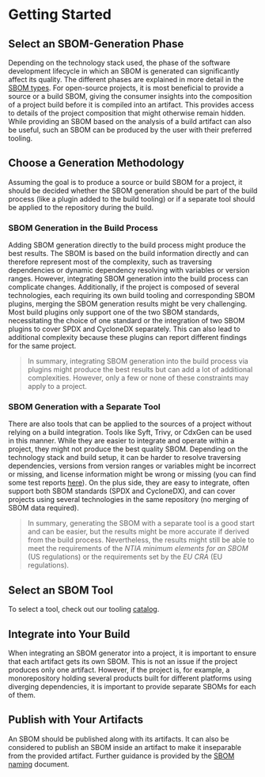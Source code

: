 # Getting Started

## Select an SBOM-Generation Phase
Depending on the technology stack used, the phase of the software development lifecycle in which an SBOM is generated can significantly affect its quality. The different phases are explained in more detail in the [SBOM types](/sbom-types). For open-source projects, it is most beneficial to provide a source or a build SBOM, giving the consumer insights into the composition of a project build before it is compiled into an artifact. This provides access to details of the project composition that might otherwise remain hidden. While providing an SBOM based on the analysis of a build artifact can also be useful, such an SBOM can be produced by the user with their preferred tooling.

## Choose a Generation Methodology
Assuming the goal is to produce a source or build SBOM for a project, it should be decided whether the SBOM generation should be part of the build process (like a plugin added to the build tooling) or if a separate tool should be applied to the repository during the build.

### SBOM Generation in the Build Process
Adding SBOM generation directly to the build process might produce the best results. The SBOM is based on the build information directly and can therefore represent most of the complexity, such as traversing dependencies or dynamic dependency resolving with variables or version ranges. However, integrating SBOM generation into the build process can complicate changes. Additionally, if the project is composed of several technologies, each requiring its own build tooling and corresponding SBOM plugins, merging the SBOM generation results might be very challenging. Most build plugins only support one of the two SBOM standards, necessitating the choice of one standard or the integration of two SBOM plugins to cover SPDX and CycloneDX separately. This can also lead to additional complexity because these plugins can report different findings for the same project.

> In summary, integrating SBOM generation into the build process via plugins might produce the best results but can add a lot of additional complexities. However, only a few or none of these constraints may apply to a project.

### SBOM Generation with a Separate Tool
There are also tools that can be applied to the sources of a project without relying on a build integration. Tools like Syft, Trivy, or CdxGen can be used in this manner. While they are easier to integrate and operate within a project, they might not produce the best quality SBOM. Depending on the technology stack and build setup, it can be harder to resolve traversing dependencies, versions from version ranges or variables might be incorrect or missing, and license information might be wrong or missing (you can find some test reports [here](https://mariuxdeangelo.gitlab.io/website/#/post/20230924-SBOM-dependency-semantics-SPDX-and-CycloneDx)). On the plus side, they are easy to integrate, often support both SBOM standards (SPDX and CycloneDX), and can cover projects using several technologies in the same repository (no merging of SBOM data required).

> In summary, generating the SBOM with a separate tool is a good start and can be easier, but the results might be more accurate if derived from the build process. Nevertheless, the results might still be able to meet the requirements of the *NTIA minimum elements for an SBOM* (US regulations) or the requirements set by the *EU CRA* (EU regulations).

## Select an SBOM Tool
To select a tool, check out our tooling [catalog](/catalog/index.html).

## Integrate into Your Build
When integrating an SBOM generator into a project, it is important to ensure that each artifact gets its own SBOM. This is not an issue if the project produces only one artifact. However, if the project is, for example, a monorepository holding several products built for different platforms using diverging dependencies, it is important to provide separate SBOMs for each of them.

## Publish with Your Artifacts
An SBOM should be published along with its artifacts. It can also be considered to publish an SBOM inside an artifact to make it inseparable from the provided artifact. Further guidance is provided by the [SBOM naming](sbom-naming.md) document.